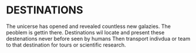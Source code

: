 # DESTINATIONS
The unicerse has opened and revealed countless new galazies. The peoblem is gettin there.
Destinations wil locate and present these destenations never before seen by humans
Then transport indivdua or team to that destination for tours or scientific research.
